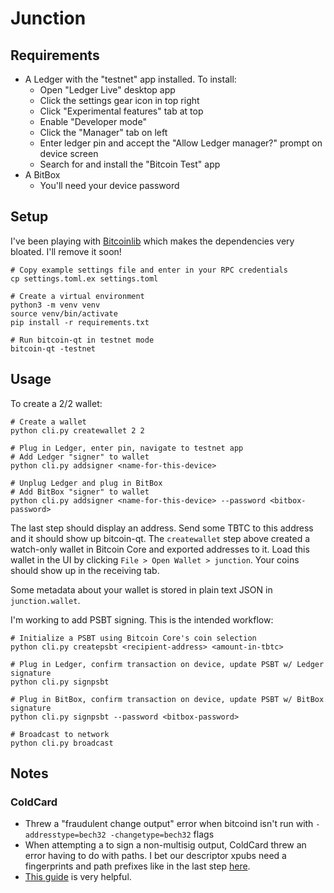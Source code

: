 # Junction

## Requirements

- A Ledger with the "testnet" app installed. To install:
    - Open "Ledger Live" desktop app
    - Click the settings gear icon in top right
    - Click "Experimental features" tab at top
    - Enable "Developer mode"
    - Click the "Manager" tab on left
    - Enter ledger pin and accept the "Allow Ledger manager?" prompt on device screen
    - Search for and install the "Bitcoin Test" app
- A BitBox
    - You'll need your device password

## Setup

I've been playing with [Bitcoinlib](https://bitcoinlib.readthedocs.io/en/latest/source/bitcoinlib.wallets.html) which makes the dependencies very bloated. I'll remove it soon!

```
# Copy example settings file and enter in your RPC credentials
cp settings.toml.ex settings.toml

# Create a virtual environment
python3 -m venv venv
source venv/bin/activate
pip install -r requirements.txt

# Run bitcoin-qt in testnet mode
bitcoin-qt -testnet
```

## Usage

To create a 2/2 wallet:

```
# Create a wallet
python cli.py createwallet 2 2

# Plug in Ledger, enter pin, navigate to testnet app
# Add Ledger "signer" to wallet
python cli.py addsigner <name-for-this-device>

# Unplug Ledger and plug in BitBox
# Add BitBox "signer" to wallet
python cli.py addsigner <name-for-this-device> --password <bitbox-password>
```

The last step should display an address. Send some TBTC to this address and it should show up bitcoin-qt. The `createwallet` step above created a watch-only wallet in Bitcoin Core and exported addresses to it. Load this wallet in the UI by clicking `File > Open Wallet > junction`. Your coins should show up in the receiving tab.

Some metadata about your wallet is stored in plain text JSON in `junction.wallet`.

I'm working to add PSBT signing. This is the intended workflow:

```
# Initialize a PSBT using Bitcoin Core's coin selection
python cli.py createpsbt <recipient-address> <amount-in-tbtc>

# Plug in Ledger, confirm transaction on device, update PSBT w/ Ledger signature
python cli.py signpsbt

# Plug in BitBox, confirm transaction on device, update PSBT w/ BitBox signature
python cli.py signpsbt --password <bitbox-password>

# Broadcast to network
python cli.py broadcast
```

## Notes

### ColdCard

- Threw a "fraudulent change output" error when bitcoind isn't run
  with `-addresstype=bech32 -changetype=bech32` flags
- When attempting a to sign a non-multisig output, ColdCard threw an error having to do with paths. I bet our descriptor xpubs need a fingerprints and path prefixes like in the last step [here](https://gist.github.com/achow101/a9cf757d45df56753fae9d65db4d6e1d).
- [This guide](https://github.com/bitcoin-core/HWI/blob/master/docs/bitcoin-core-usage.md) is very helpful.

